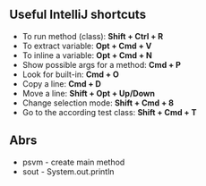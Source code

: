 ## Useful IntelliJ shortcuts

- To run method (class): **Shift + Ctrl + R**
- To extract variable: **Opt + Cmd + V**
- To inline a variable: **Opt + Cmd + N**
- Show possible args for a method: **Cmd + P**
- Look for built-in: **Cmd + O**
- Copy a line: **Cmd + D**
- Move a line: **Shift + Opt + Up/Down**
- Change selection mode: **Shift + Cmd + 8**
- Go to the according test class: **Shift + Cmd + T**


## Abrs
- psvm - create main method
- sout - System.out.println